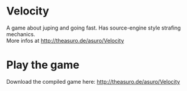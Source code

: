 Velocity
========

A game about juping and going fast. Has source-engine style strafing mechanics.  
More infos at http://theasuro.de/asuro/Velocity

Play the game
=======

Download the compiled game here: http://theasuro.de/asuro/Velocity
